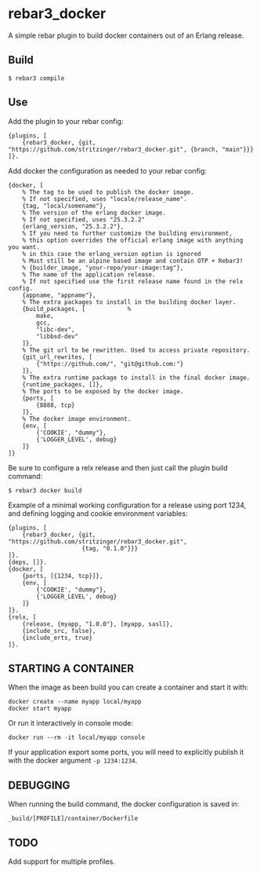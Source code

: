 rebar3_docker
=====

A simple rebar plugin to build docker containers out of an Erlang release.


Build
-----

    $ rebar3 compile


Use
---

Add the plugin to your rebar config:

    {plugins, [
        {rebar3_docker, {git, "https://github.com/stritzinger/rebar3_docker.git", {branch, "main"}}}
    ]}.

Add docker the configuration as needed to your rebar config:

    {docker, [
        % The tag to be used to publish the docker image.
        % If not specified, uses "locale/release_name".
        {tag, "local/somename"},
        % The version of the erlang docker image.
        % If not specified, uses "25.3.2.2"
        {erlang_version, "25.3.2.2"},
        % If you need to further customize the building environment,
        % this option overrides the official erlang image with anything you want.
        % in this case the erlang_version option is ignored 
        % Must still be an alpine based image and contain OTP + Rebar3!
        % {builder_image, "your-repo/your-image:tag"},
        % The name of the application release.
        % If not specified use the first release name found in the relx config.
        {appname, "appname"},
        % The extra packages to install in the building docker layer.
        {build_packages, [            % 
            make,
            gcc,
            "libc-dev",
            "libbsd-dev"
        ]},
        % The git url to be rewritten. Used to access private repository.
        {git_url_rewrites, [
            {"https://github.com/", "git@github.com:"}
        ]},
        % The extra runtime package to install in the final docker image.
        {runtime_packages, []},
        % The ports to be exposed by the docker image.
        {ports, [
            {8888, tcp}
        ]},
        % The docker image environment.
        {env, [
            {'COOKIE', "dummy"},
            {'LOGGER_LEVEL', debug}
        ]}
    ]}

Be sure to configure a relx release and then just call the plugin build command:

    $ rebar3 docker build

Example of a minimal working configuration for a release using port 1234,
and defining logging and cookie environment variables:

    {plugins, [
        {rebar3_docker, {git, "https://github.com/stritzinger/rebar3_docker.git",
                         {tag, "0.1.0"}}}
    ]}.
    {deps, []}.
    {docker, [
        {ports, [{1234, tcp}]},
        {env, [
            {'COOKIE', "dummy"},
            {'LOGGER_LEVEL', debug}
        ]}
    ]}.
    {relx, [
        {release, {myapp, "1.0.0"}, [myapp, sasl]},
        {include_src, false},
        {include_erts, true}
    ]}.


STARTING A CONTAINER
--------------------

When the image as been build you can create a container and start it with:

    docker create --name myapp local/myapp
    docker start myapp

Or run it interactively in console mode:

    docker run --rm -it local/myapp console

If your application export some ports, you will need to explicitly publish it
with the docker argument `-p 1234:1234`.


DEBUGGING
---------

When running the build command, the docker configuration is saved in:
    
    _build/[PROFILE]/container/Dockerfile


TODO
----

Add support for multiple profiles.
